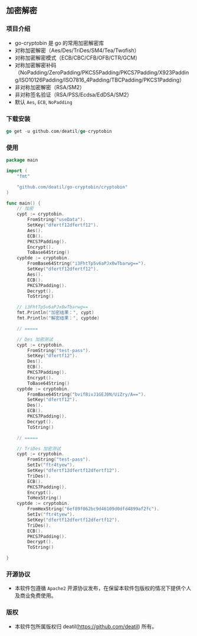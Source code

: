 ## 加密解密


### 项目介绍

*  go-cryptobin 是 go 的常用加密解密库
*  对称加密解密（Aes/Des/TriDes/SM4/Tea/Twofish）
*  对称加密解密模式（ECB/CBC/CFB/OFB/CTR/GCM）
*  对称加密解密补码（NoPadding/ZeroPadding/PKCS5Padding/PKCS7Padding/X923Padding/ISO10126Padding/ISO7816_4Padding/TBCPadding/PKCS1Padding）
*  非对称加密解密（RSA/SM2）
*  非对称签名验证（RSA/PSS/Ecdsa/EdDSA/SM2）
*  默认 `Aes`, `ECB`, `NoPadding`


### 下载安装

~~~go
go get -u github.com/deatil/go-cryptobin
~~~


### 使用

~~~go
package main

import (
    "fmt"

    "github.com/deatil/go-cryptobin/cryptobin"
)

func main() {
    // 加密
    cypt := cryptobin.
        FromString("useData").
        SetKey("dfertf12dfertf12").
        Aes().
        ECB().
        PKCS7Padding().
        Encrypt().
        ToBase64String()
    cyptde := cryptobin.
        FromBase64String("i3FhtTp5v6aPJx0wTbarwg==").
        SetKey("dfertf12dfertf12").
        Aes().
        ECB().
        PKCS7Padding().
        Decrypt().
        ToString()

    // i3FhtTp5v6aPJx0wTbarwg==
    fmt.Println("加密结果：", cypt)
    fmt.Println("解密结果：", cyptde)

    // =====

    // Des 加密测试
    cypt := cryptobin.
        FromString("test-pass").
        SetKey("dfertf12").
        Des().
        ECB().
        PKCS7Padding().
        Encrypt().
        ToBase64String()
    cyptde := cryptobin.
        FromBase64String("bvifBivJ1GEJ0N/UiZry/A==").
        SetKey("dfertf12").
        Des().
        ECB().
        PKCS7Padding().
        Decrypt().
        ToString()

    // =====

    // TriDes 加密测试
    cypt := cryptobin.
        FromString("test-pass").
        SetIv("ftr4tyew").
        SetKey("dfertf12dfertf12dfertf12").
        TriDes().
        ECB().
        PKCS7Padding().
        Encrypt().
        ToHexString()
    cyptde := cryptobin.
        FromHexString("6ef89f062bc9d46109d0dfd4899af2fc").
        SetIv("ftr4tyew").
        SetKey("dfertf12dfertf12dfertf12").
        TriDes().
        ECB().
        PKCS7Padding().
        Decrypt().
        ToString()

}

~~~


### 开源协议

*  本软件包遵循 `Apache2` 开源协议发布，在保留本软件包版权的情况下提供个人及商业免费使用。


### 版权

*  本软件包所属版权归 deatil(https://github.com/deatil) 所有。
